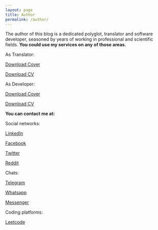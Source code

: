 ```yaml
---
layout: page
title: Author
permalink: /author/
---
```


The author of this blog is a dedicated polyglot, translator and software developer, seasoned by years of working in professional and scientific fields.
**You could use my services on any of those areas.** 

As Translator:

[Download Cover](/files/CL-Translator_Yoandry_Gonzalez_Castro_English_v1.0.pdf)

[Download CV](/files/CV-Translator_Yoandry_Gonzalez_Castro_v1.0.pdf)

As Developer:

[Download Cover](/files/CL-Developer_Yoandry_Gonzalez_Castro_English_v1.0.pdf)

[Download CV](/files/CV-Developer_Yoandry_Gonzalez_Castro.pdf)

**You can contact me at:**

Social networks:

[LinkedIn](https://www.linkedin.com/in/yoandrygc)

[Facebook](https://facebook.com/yoandrygc)

[Twitter](https://twitter.com/yoandrygc)

[Reddit](https://www.reddit.com/user/yoandrygc)

Chats:

[Telegram](https://t.me/yoandrygc)

[Whatsapp](https://chat.whatsapp.com/KK11YFVPBIg8VUwHITnwqQ)

[Messenger](https://m.me/yoandrygc)

Coding platforms:

[Leetcode](https://leetcode.com/yoandrygc/)